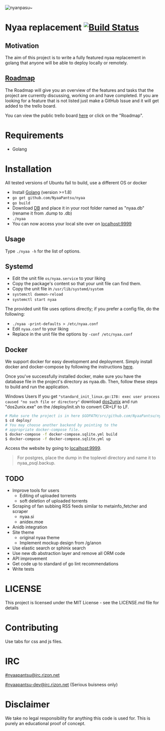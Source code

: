 ![nyanpasu~](https://my.mixtape.moe/aglaxe.png)

# Nyaa replacement [![Build Status](https://travis-ci.org/NyaaPantsu/nyaa.svg?branch=master)](https://travis-ci.org/NyaaPantsu/nyaa)

## Motivation
The aim of this project is to write a fully featured nyaa replacement in golang
that anyone will be able to deploy locally or remotely.

## [Roadmap](https://trello.com/b/gMJBwoRq/nyaa-pantsu-cat-roadmap)
The Roadmap will give you an overview of the features and tasks that the project are currently discussing, working on and have completed.
If you are looking for a feature that is not listed just make a GitHub Issue and it will get added to the trello board.

You can view the public trello board [here](https://trello.com/b/gMJBwoRq/nyaa-pantsu-cat-roadmap) or click on the "Roadmap".

# Requirements
* Golang

# Installation
All tested versions of Ubuntu fail to build, use a different OS or docker
* Install [Golang](https://golang.org/doc/install) (version >=1.8)
* `go get github.com/NyaaPantsu/nyaa`
* `go build`
* Download [DB](https://kitsunemimi.pw/tmp/nyaa.dump.zip) and place it in your root folder named as "nyaa.db" (rename it from .dump to .db)
* `./nyaa`
* You can now access your local site over on [localhost:9999](http://localhost:9999)

## Usage

Type `./nyaa -h` for the list of options.

## Systemd

* Edit the unit file `os/nyaa.service` to your liking
* Copy the package's content so that your unit file can find them.
* Copy the unit file in `/usr/lib/systemd/system`
* `systemctl daemon-reload`
* `systemctl start nyaa`

The provided unit file uses options directly; if you prefer a config file, do the following:

* `./nyaa -print-defaults > /etc/nyaa.conf`
* Edit `nyaa.conf` to your liking
* Replace in the unit file the options by `-conf /etc/nyaa.conf`


## Docker

We support docker for easy development and deployment. Simply install docker and
docker-compose by following the instructions [here](https://docs.docker.com/engine/installation/linux/ubuntu/#install-using-the-repository).

Once you've successfully installed docker, make sure you have the database file
in the project's directory as nyaa.db. Then, follow these steps to build and run
the application.

Windows Users If you get `"standard_init_linux.go:178: exec user process caused "no such file or directory"`
download [dos2unix](https://sourceforge.net/projects/dos2unix/files/latest/download) and run "dos2unix.exe"
on the /deploy/init.sh to convert CR+LF to LF.

```sh
# Make sure the project is in here $GOPATH/src/github.com/NyaaPantsu/nyaa
$ cd deploy/
# You may choose another backend by pointing to the
# appropriate docker-compose file.
$ docker-compose -f docker-compose.sqlite.yml build
$ docker-compose -f docker-compose.sqlite.yml up
```

Access the website by going to [localhost:9999](http://localhost:9999).

> For postgres, place the dump in the toplevel directory and name it to
> nyaa_psql.backup.

## TODO
* Improve tools for users
  * Editing of uploaded torrents
  * soft deletion of uploaded torrents
* Scraping of fan subbing RSS feeds similar to metainfo_fetcher and scraper
  * nyaa.si
  * anidex.moe
* Anidb integration
* Site theme
  * original nyaa theme
  * Implement mockup design from /g/anon
* Use elastic search or sphinix search
* Use new db abstraction layer and remove all ORM code
* API improvement
* Get code up to standard of go lint recommendations
* Write tests


# LICENSE
This project is licensed under the MIT License - see the LICENSE.md file for details

# Contributing
 Use tabs for css and js files.

# IRC
[#nyaapantsu@irc.rizon.net](irc://irc.rizon.net/nyaapantsu)

[#nyaapantsu-dev@irc.rizon.net](irc://irc.rizon.net/nyaapantsu-dev) (Serious buisness only)

# Disclaimer
We take no legal responsibility for anything this code is used for. This is purely an educational proof of concept.
